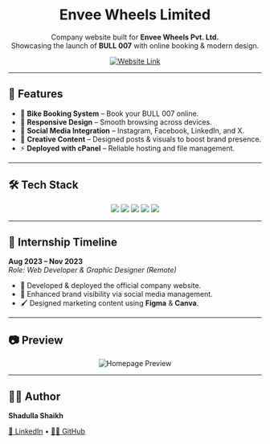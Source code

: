 <h1 align="center">Envee Wheels Limited</h1>

<p align="center">
  Company website built for <b>Envee Wheels Pvt. Ltd.</b> <br/>
  Showcasing the launch of <b>BULL 007</b> with online booking & modern design.
</p>

<p align="center">
  <a href="https://envee-intern.netlify.app" target="_blank">
    <img src="https://img.shields.io/badge/🌐 Visit%20Website-blue?style=for-the-badge&logo=google-chrome" alt="Website Link"/>
  </a>
</p>


---

## 🚀 Features
- 🛵 **Bike Booking System** – Book your BULL 007 online.  
- 📱 **Responsive Design** – Smooth browsing across devices.  
- 📢 **Social Media Integration** – Instagram, Facebook, LinkedIn, and X.  
- 🎨 **Creative Content** – Designed posts & visuals to boost brand presence.  
- ⚡ **Deployed with cPanel** – Reliable hosting and file management.  

---

## 🛠️ Tech Stack
<p align="center">
  <img src="https://img.shields.io/badge/Frontend-HTML%20%7C%20CSS%20%7C%20JavaScript-blue?style=for-the-badge" />
  <img src="https://img.shields.io/badge/Backend-Node.js-green?style=for-the-badge" />
  <img src="https://img.shields.io/badge/Database-SQL-orange?style=for-the-badge" />
  <img src="https://img.shields.io/badge/Hosting-cPanel-lightgrey?style=for-the-badge" />
  <img src="https://img.shields.io/badge/Design-Figma%20%7C%20Canva-purple?style=for-the-badge" />
</p>

---

## 📅 Internship Timeline
**Aug 2023 – Nov 2023**  
*Role: Web Developer & Graphic Designer (Remote)*  

- 🚀 Developed & deployed the official company website.  
- 🎯 Enhanced brand visibility via social media management.  
- 🖌️ Designed marketing content using **Figma** & **Canva**.  

---

## 📷 Preview
<p align="center">
  <img src="https://via.placeholder.com/800x400?text=Envee+Wheels+Homepage" alt="Homepage Preview" />
</p>

---

## 👨‍💻 Author
**Shadulla Shaikh**  
<p>
  <a href="https://www.linkedin.com/in/sshadulla22" target="_blank">💼 LinkedIn</a> •
  <a href="https://github.com/sshadulla22" target="_blank">👨‍💻 GitHub</a>
</p>


